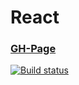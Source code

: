 # React

### [GH-Page](https://89yamal.github.io/react-forms-hex2rgb/)

[![Build status](https://ci.appveyor.com/api/projects/status/3wrc8t0qfst4an7o?svg=true)](https://ci.appveyor.com/project/89YAMAL/react-props-listing)

